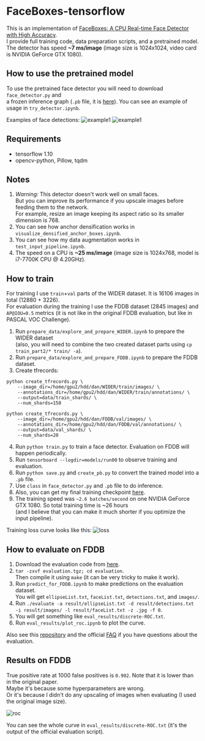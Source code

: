 # FaceBoxes-tensorflow

This is an implementation of [FaceBoxes: A CPU Real-time Face Detector with High Accuracy](https://arxiv.org/abs/1708.05234).  
I provide full training code, data preparation scripts, and a pretrained model.  
The detector has speed **~7 ms/image** (image size is 1024x1024, video card is NVIDIA GeForce GTX 1080).

## How to use the pretrained model

To use the pretrained face detector you will need to download `face_detector.py` and  
a frozen inference graph (`.pb` file, it is [here](https://drive.google.com/drive/folders/1DYdxvMXm6n6BsOy4dOTbN9h43F0CoUoK?usp=sharing)). You can see an example of usage in `try_detector.ipynb`. 

Examples of face detections:
![example1](images/brockhampton.jpg)
![example1](images/the_office.jpg)

## Requirements

* tensorflow 1.10
* opencv-python, Pillow, tqdm

## Notes

1. *Warning:* This detector doesn't work well on small faces.  
But you can improve its performance if you upscale images before feeding them to the network.  
For example, resize an image keeping its aspect ratio so its smaller dimension is 768.
2. You can see how anchor densification works in `visualize_densified_anchor_boxes.ipynb`.
3. You can see how my data augmentation works in `test_input_pipeline.ipynb`.
4. The speed on a CPU is **~25 ms/image** (image size is 1024x768, model is i7-7700K CPU @ 4.20GHz).

## How to train

For training I use `train`+`val` parts of the WIDER dataset.
It is 16106 images in total (12880 + 3226).  
For evaluation during the training I use the FDDB dataset (2845 images) and `AP@IOU=0.5` metrics (it is not like in the original FDDB evaluation, but like in PASCAL VOC Challenge).

1. Run `prepare_data/explore_and_prepare_WIDER.ipynb` to prepare the WIDER dataset   
(also, you will need to combine the two created dataset parts using `cp train_part2/* train/ -a`).
2. Run `prepare_data/explore_and_prepare_FDDB.ipynb` to prepare the FDDB dataset.
3. Create tfrecords:
  ```
  python create_tfrecords.py \
      --image_dir=/home/gpu2/hdd/dan/WIDER/train/images/ \
      --annotations_dir=/home/gpu2/hdd/dan/WIDER/train/annotations/ \
      --output=data/train_shards/ \
      --num_shards=150

  python create_tfrecords.py \
      --image_dir=/home/gpu2/hdd/dan/FDDB/val/images/ \
      --annotations_dir=/home/gpu2/hdd/dan/FDDB/val/annotations/ \
      --output=data/val_shards/ \
      --num_shards=20
  ```
4. Run `python train.py` to train a face detector. Evaluation on FDDB will happen periodically.
5. Run `tensorboard --logdir=models/run00` to observe training and evaluation.
6. Run `python save.py` and `create_pb.py` to convert the trained model into a `.pb` file.
7. Use `class` in `face_detector.py` and `.pb` file to do inference.
8. Also, you can get my final training checkpoint [here](https://drive.google.com/drive/folders/1DYdxvMXm6n6BsOy4dOTbN9h43F0CoUoK?usp=sharing).
9. The training speed was `~2.6 batches/second` on one NVIDIA GeForce GTX 1080. So total training time is ~26 hours  
(and I believe that you can make it much shorter if you optimize the input pipeline).

Training loss curve looks like this:
![loss](images/training_loss.png)

## How to evaluate on FDDB

1. Download the evaluation code from [here](http://vis-www.cs.umass.edu/fddb/results.html).
2. `tar -zxvf evaluation.tgz; cd evaluation`.  
Then compile it using `make` (it can be very tricky to make it work).
3. Run `predict_for_FDDB.ipynb` to make predictions on the evaluation dataset.  
You will get `ellipseList.txt`, `faceList.txt`, `detections.txt`, and `images/`.
4. Run `./evaluate -a result/ellipseList.txt -d result/detections.txt -i result/images/ -l result/faceList.txt -z .jpg -f 0`.
5. You will get something like `eval_results/discrete-ROC.txt`.
6. Run `eval_results/plot_roc.ipynb` to plot the curve.

Also see this [repository](https://github.com/pkdogcom/fddb-evaluate) and the official [FAQ](http://vis-www.cs.umass.edu/fddb/faq.html) if you have questions about the evaluation.

## Results on FDDB
True positive rate at 1000 false positives is `0.902`.
Note that it is lower than in the original paper.  
Maybe it's because some hyperparameters are wrong.  
Or it's because I didn't do any upscaling of images when evaluating
(I used the original image size).

![roc](eval_results/roc.png)

You can see the whole curve in `eval_results/discrete-ROC.txt` (it's the output of the official evaluation script).
